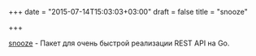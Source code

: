 +++
date = "2015-07-14T15:03:03+03:00"
draft = false
title = "snooze"

+++

<p><a href="https://github.com/ironbay/snooze">snooze</a>&nbsp;- Пакет для очень быстрой реализации REST API на Go.</p>

